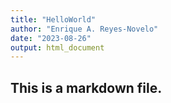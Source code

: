 ```yaml
---
title: "HelloWorld"
author: "Enrique A. Reyes-Novelo"
date: "2023-08-26"
output: html_document
---
```


## This is a markdown file.